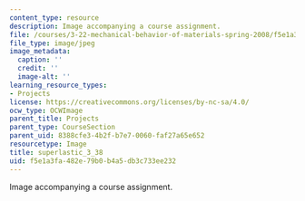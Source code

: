 ```yaml
---
content_type: resource
description: Image accompanying a course assignment.
file: /courses/3-22-mechanical-behavior-of-materials-spring-2008/f5e1a3fa482e79b0b4a5db3c733ee232_superlastic_3_38.jpg
file_type: image/jpeg
image_metadata:
  caption: ''
  credit: ''
  image-alt: ''
learning_resource_types:
- Projects
license: https://creativecommons.org/licenses/by-nc-sa/4.0/
ocw_type: OCWImage
parent_title: Projects
parent_type: CourseSection
parent_uid: 8388cfe3-4b2f-b7e7-0060-faf27a65e652
resourcetype: Image
title: superlastic_3_38
uid: f5e1a3fa-482e-79b0-b4a5-db3c733ee232
---
```

Image accompanying a course assignment.